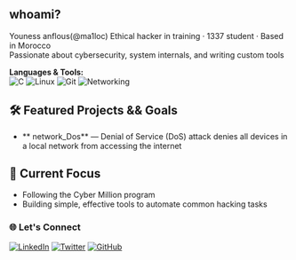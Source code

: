 ## whoami?
Youness anflous(@ma1loc) Ethical hacker in training · 1337 student · Based in Morocco  
Passionate about cybersecurity, system internals, and writing custom tools

**Languages & Tools:**  
![C](https://img.shields.io/badge/C-05122A?style=flat&logo=c&logoColor=white)
![Linux](https://img.shields.io/badge/Linux-000000?style=flat&logo=linux&logoColor=white)
![Git](https://img.shields.io/badge/Git-E44C30?style=flat&logo=git&logoColor=white)
![Networking](https://img.shields.io/badge/Networking-004D73?style=flat&logo=wireshark&logoColor=white)
<!-- ![Bash](https://img.shields.io/badge/Bash-121011?style=flat&logo=gnubash&logoColor=white) -->


<!-- --- -->

## 🛠 Featured Projects && Goals
- ** network_Dos** — Denial of Service (DoS) attack denies all devices in a local network from accessing the internet

<!-- --- -->

## 🎯 Current Focus
- Following the Cyber Million program
- Building simple, effective tools to automate common hacking tasks



<!-- --- -->

### 🌐 Let's Connect
[![LinkedIn](https://img.shields.io/badge/LinkedIn-0A66C2?style=flat&logo=linkedin&logoColor=white)](https://www.linkedin.com/in/youness-anflous-80b750257/)
[![Twitter](https://img.shields.io/badge/Twitter-1DA1F2?style=flat&logo=twitter&logoColor=white)](https://x.com/YounessAnflous) 
[![GitHub](https://img.shields.io/badge/GitHub-181717?style=flat&logo=github&logoColor=white)](https://github.com/ma1loc)
